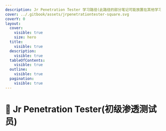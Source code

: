 ```yaml
---
description: Jr Penetration Tester 学习路径(此路径的部分笔记可能放置在其他学习路径下)
cover: ../.gitbook/assets/jrpenetrationtester-square.svg
coverY: 0
layout:
  cover:
    visible: true
    size: hero
  title:
    visible: true
  description:
    visible: true
  tableOfContents:
    visible: true
  outline:
    visible: true
  pagination:
    visible: true
---
```


# 🧐 Jr Penetration Tester(初级渗透测试员)

